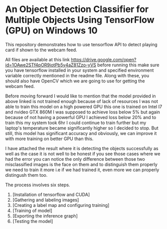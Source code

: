 # An Object Detection Classifier for Multiple Objects Using TensorFlow (GPU) on Windows 10


This repository demonstrates how to use tensorflow API to detect playing card if shown to the webcam feed.

All files are available at this link https://drive.google.com/open?id=1OAwe2STf4pOR9iotPb5y4aZ81Zzo-yVS before running this make sure you have tensorflow installed in your system and specified environment variable correctly mentioned in the readme file. Along with these, you should also have OpenCV which we are going to use for getting the webcam feed.


Before moving forward I would like to mention that the model provided in above linked is not trained enough because of lack of resources I was not able to train this model on a high powered GPU this one is trained on Intel I7 and nvideo GTX 860M I was supposed to achieve loss below 5% but again because of not having a powerful GPU I achieved loss below 20% and to train this my system took 6hr I could continue to train further but my laptop's temperature became significantly higher so I decided to stop. But still, this model has significant accuracy and obviously, we can improve it with more training on better GPU than this.

I have attached the result where it is detecting the objects successfully as well as the case it is not well to be honest if you see those cases where we had the error you can notice the only difference between those two misclassified images is the face on them and to distinguish them properly we need to train it more i.e if we had trained it, even more we can properly distingush them too.

The process involves six steps.
1. [Installation of tensorflow and CUDA]
2. [Gathering and labeling images]
3. [Creating a label map and configuring training]
4. [Training of model]
5. [Exporting the inference graph]
6. [Testing the model]


